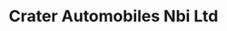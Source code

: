---
title: "Crater Automobiles Nbi Ltd"
url: /eldoret/crater-automobiles-nbi-ltd/
shop: Autohaus
---